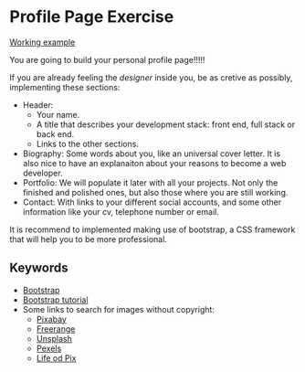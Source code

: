 # Profile Page Exercise

[Working example](https://yhabib.github.io/UI_Exercises/profilePage/index.html)

You are going to build your personal profile page!!!!!

If you are already feeling the *designer* inside you, be as cretive as possibly, implementing these sections:
* Header: 
  * Your name.
  * A title that describes your development stack: front end, full stack or back end.
  * Links to the other sections.
* Biography: Some words about you, like an universal cover letter. It is also nice to have an explanaiton about your reasons to become a web developer.
* Portfolio: We will populate it later with all your projects. Not only the finished and polished ones, but also those where you are still working.
* Contact: With links to your different social accounts, and some other information like your cv, telephone number or email.

It is recommend to implemented making use of bootstrap, a CSS framework that will help you to be more professional.

## Keywords
* [Bootstrap](https://getbootstrap.com/getting-started/)
* [Bootstrap tutorial](https://www.w3schools.com/bootstrap/)
* Some links to search for images without copyright:
  * [Pixabay](https://pixabay.com/)
  * [Freerange](https://freerangestock.com/index.php)
  * [Unsplash](https://unsplash.com/)
  * [Pexels](https://www.pexels.com/)
  * [Life od Pix](http://www.lifeofpix.com/)
